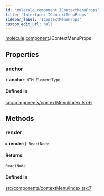 ```yaml
---
id: 'molecule.component.IContextMenuProps'
title: 'Interface: IContextMenuProps'
sidebar_label: 'IContextMenuProps'
custom_edit_url: null
---
```


[molecule](../namespaces/molecule).[component](../namespaces/molecule.component).IContextMenuProps

## Properties

### anchor

• **anchor**: `HTMLElementType`

#### Defined in

[src/components/contextMenu/index.tsx:6](https://github.com/DTStack/molecule/blob/b5324fcf/src/components/contextMenu/index.tsx#L6)

## Methods

### render

▸ **render**(): `ReactNode`

#### Returns

`ReactNode`

#### Defined in

[src/components/contextMenu/index.tsx:7](https://github.com/DTStack/molecule/blob/b5324fcf/src/components/contextMenu/index.tsx#L7)
